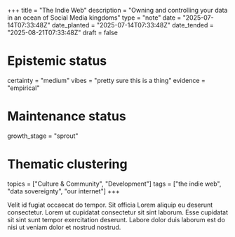 +++
title = "The Indie Web"
description = "Owning and controlling your data in an ocean of Social Media kingdoms"
type = "note"
date = "2025-07-14T07:33:48Z"
date_planted = "2025-07-14T07:33:48Z"
date_tended = "2025-08-21T07:33:48Z"
draft = false
# Epistemic status
certainty = "medium"
vibes = "pretty sure this is a thing"
evidence = "empirical"
# Maintenance status
growth_stage = "sprout"
# Thematic clustering
topics = ["Culture & Community", "Development"]
tags = ["the indie web", "data sovereignty", "our internet"]
+++

Velit id fugiat occaecat do tempor. Sit officia Lorem aliquip eu deserunt consectetur. Lorem ut cupidatat consectetur sit sint laborum. Esse cupidatat sit sint sunt tempor exercitation deserunt. Labore dolor duis laborum est do nisi ut veniam dolor et nostrud nostrud.
